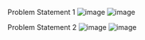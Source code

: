 Problem Statement 1
![image](https://user-images.githubusercontent.com/59584173/133845447-65cfb3a4-074f-4d35-bbc4-b786de2f2846.png)
![image](https://user-images.githubusercontent.com/59584173/133845481-ff53848b-f8d6-437d-ac44-17bebc279ab6.png)


Problem Statement 2
![image](https://user-images.githubusercontent.com/59584173/133845308-7597e9f5-eb2c-42f1-bdb4-68df1127674a.png)
![image](https://user-images.githubusercontent.com/59584173/133845383-a4229ac5-c7e5-4e8b-9678-0e51af577424.png)


